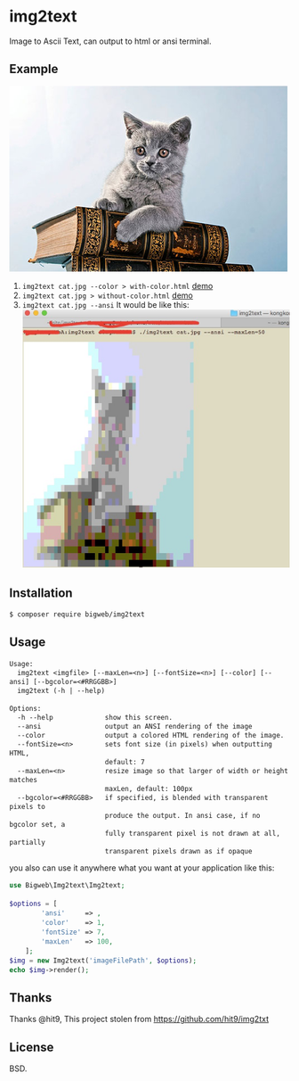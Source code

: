 img2text
=======

Image to Ascii Text, can output to html or ansi terminal.



Example
-------

![](cat.jpg)


1. `img2text cat.jpg --color > with-color.html` [demo](http://dhlwing.github.io/img2text/color.html)
2. `img2text cat.jpg > without-color.html` [demo](http://dhlwing.github.io/img2text/nocolor.html)
3. `img2text cat.jpg --ansi`
It would be like this:
![](example/ansi.png)

Installation
------------

```bash
$ composer require bigweb/img2text
```

Usage
-----

```
Usage:
  img2text <imgfile> [--maxLen=<n>] [--fontSize=<n>] [--color] [--ansi] [--bgcolor=<#RRGGBB>]
  img2text (-h | --help)

Options:
  -h --help             show this screen.
  --ansi                output an ANSI rendering of the image
  --color               output a colored HTML rendering of the image.
  --fontSize=<n>        sets font size (in pixels) when outputting HTML,
                        default: 7
  --maxLen=<n>          resize image so that larger of width or height matches
                        maxLen, default: 100px
  --bgcolor=<#RRGGBB>   if specified, is blended with transparent pixels to
                        produce the output. In ansi case, if no bgcolor set, a
                        fully transparent pixel is not drawn at all, partially
                        transparent pixels drawn as if opaque
```

you also can use it anywhere what you want at your application like this:

```php
use Bigweb\Img2text\Img2text;

$options = [
        'ansi'     => ,
        'color'    => 1,
        'fontSize' => 7,
        'maxLen'   => 100,
    ];
$img = new Img2text('imageFilePath', $options);
echo $img->render();
```

Thanks
------

Thanks @hit9, This project stolen from  https://github.com/hit9/img2txt

License
-------

BSD.
